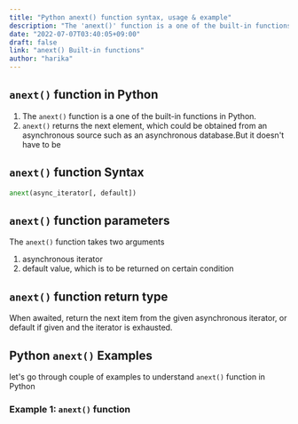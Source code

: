 ```yaml
---
title: "Python anext() function syntax, usage & example"
description: "The 'anext()' function is a one of the built-in functions in Python"
date: "2022-07-07T03:40:05+09:00"
draft: false
link: "anext() Built-in functions"
author: "harika"
---
```


## `anext()` function in Python

1. The `anext()` function is a one of the built-in functions in Python.
2. `anext()` returns the next element, which could be obtained from an asynchronous source such as an asynchronous database.But it doesn't have to be

## `anext()` function Syntax 

```Python
anext(async_iterator[, default])
```
## `anext()` function parameters

The `anext()` function takes two arguments 
1. asynchronous iterator
2. default value, which is to be returned on certain condition


## `anext()` function return type

When awaited, return the next item from the given asynchronous iterator, or default if given and the iterator is exhausted.

## Python `anext()` Examples

let's go through couple of examples to understand `anext()` function in Python

### Example 1: `anext()` function